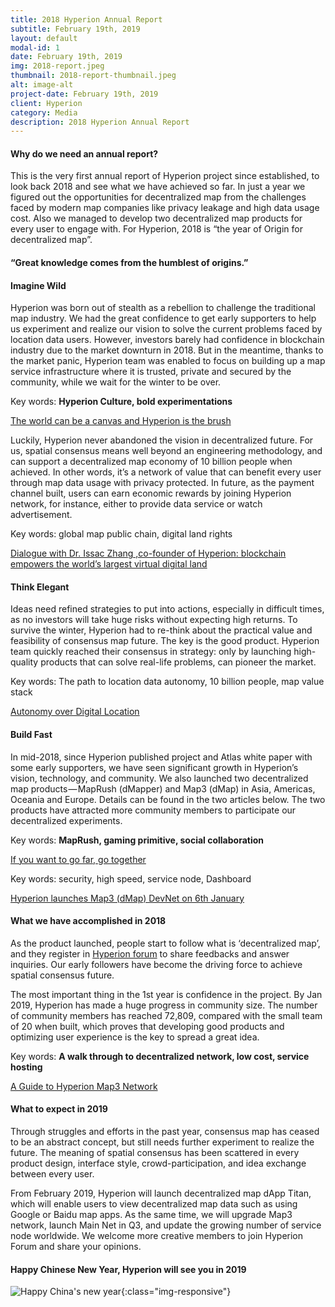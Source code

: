 ```yaml
---
title: 2018 Hyperion Annual Report
subtitle: February 19th, 2019
layout: default
modal-id: 1
date: February 19th, 2019
img: 2018-report.jpeg
thumbnail: 2018-report-thumbnail.jpeg
alt: image-alt
project-date: February 19th, 2019
client: Hyperion
category: Media
description: 2018 Hyperion Annual Report
---
```


#### Why do we need an annual report?
This is the very first annual report of Hyperion project since established, to look back 2018 and see what we have achieved so far. In just a year we figured out the opportunities for decentralized map from the challenges faced by modern map companies like privacy leakage and high data usage cost. Also we managed to develop two decentralized map products for every user to engage with. For Hyperion, 2018 is “the year of Origin for decentralized map”.

#### “Great knowledge comes from the humblest of origins.”

#### Imagine Wild

Hyperion was born out of stealth as a rebellion to challenge the traditional map industry. We had the great confidence to get early supporters to help us experiment and realize our vision to solve the current problems faced by location data users. However, investors barely had confidence in blockchain industry due to the market downturn in 2018. But in the meantime, thanks to the market panic, Hyperion team was enabled to focus on building up a map service infrastructure where it is trusted, private and secured by the community, while we wait for the winter to be over.

Key words: **Hyperion Culture, bold experimentations**

[The world can be a canvas and Hyperion is the brush](https://medium.com/@hyperionsgoffical/the-world-can-be-a-canvas-and-hyperion-is-the-brush-b7545d23a2da)

Luckily, Hyperion never abandoned the vision in decentralized future. For us, spatial consensus means well beyond an engineering methodology, and can support a decentralized map economy of 10 billion people when achieved. In other words, it’s a network of value that can benefit every user through map data usage with privacy protected. In future, as the payment channel built, users can earn economic rewards by joining Hyperion network, for instance, either to provide data service or watch advertisement.

Key words: global map public chain, digital land rights

[Dialogue with Dr. Issac Zhang ,co-founder of Hyperion: blockchain empowers the world’s largest virtual digital land](https://medium.com/@hyperionsgoffical/dialogue-with-dr-236b8a15e9d4)

#### Think Elegant

Ideas need refined strategies to put into actions, especially in difficult times, as no investors will take huge risks without expecting high returns. To survive the winter, Hyperion had to re-think about the practical value and feasibility of consensus map future. The key is the good product. Hyperion team quickly reached their consensus in strategy: only by launching high-quality products that can solve real-life problems, can pioneer the market.

Key words: The path to location data autonomy, 10 billion people, map value stack

[Autonomy over Digital Location](https://medium.com/@hyperionsgoffical/hyperion-a-global-decentralized-map-network-aiming-to-support-a-decentralized-map-economy-of-10-75f61baea716)

#### Build Fast

In mid-2018, since Hyperion published project and Atlas white paper with some early supporters, we have seen significant growth in Hyperion’s vision, technology, and community. We also launched two decentralized map products — MapRush (dMapper) and Map3 (dMap) in Asia, Americas, Oceania and Europe. Details can be found in the two articles below. The two products have attracted more community members to participate our decentralized experiments.

Key words: **MapRush, gaming primitive, social collaboration**

[If you want to go far, go together](https://mp.weixin.qq.com/s/jvKqNC_T0k6A_PLeNqkfJQ)

Key words: security, high speed, service node, Dashboard

[Hyperion launches Map3 (dMap) DevNet on 6th January](https://medium.com/@hyperionsgoffical/hyperion-launches-map3-dmap-devnet-on-6th-january-c60ef08356b6)

#### What we have accomplished in 2018

As the product launched, people start to follow what is ‘decentralized map’, and they register in [Hyperion forum](https://talk.hyn.space/) to share feedbacks and answer inquiries. Our early followers have become the driving force to achieve spatial consensus future.

The most important thing in the 1st year is confidence in the project. By Jan 2019, Hyperion has made a huge progress in community size. The number of community members has reached 72,809, compared with the small team of 20 when built, which proves that developing good products and optimizing user experience is the key to spread a great idea.

Key words: **A walk through to decentralized network, low cost, service hosting**

[A Guide to Hyperion Map3 Network](https://medium.com/@hyperionsgoffical/a-guide-to-hyperion-map3-network-9ee79d66c03d)

#### What to expect in 2019

Through struggles and efforts in the past year, consensus map has ceased to be an abstract concept, but still needs further experiment to realize the future. The meaning of spatial consensus has been scattered in every product design, interface style, crowd-participation, and idea exchange between every user.

From February 2019, Hyperion will launch decentralized map dApp Titan, which will enable users to view decentralized map data such as using Google or Baidu map apps. As the same time, we will upgrade Map3 network, launch Main Net in Q3, and update the growing number of service node worldwide. We welcome more creative members to join Hyperion Forum and share your opinions.

#### Happy Chinese New Year, Hyperion will see you in 2019

![Happy China's new year](https://cdn-images-1.medium.com/max/1600/1*wTlb7pQJZ0zbu_f-0ir80g.png){:class="img-responsive"}
